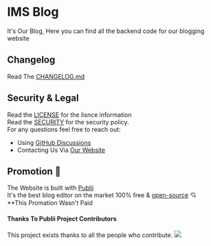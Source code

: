 # IMS Blog
It's Our Blog, Here you can find all the backend code for our blogging website

## Changelog
Read The [CHANGELOG.md](CHANGELOG.md)

## Security & Legal
Read the [LICENSE](LICENSE.md) for the lisnce information\
Read the [SECURITY](SECURITY.md) for the security policy.\
For any questions feel free to reach out:
- Using [GitHub Discussions](https://github.com/IMS-Network/IMS-Blog/discussions)
- Contacting Us Via [Our Website](https://ims-network.org/contact.html)

## Promotion 📢
The Website is built with [Publii](https://getpublii.com/)\
It's the best blog editor on the market 100% free & [open-source](https://github.com/GetPublii/Publii) 💘\
**This Promation Wasn't Paid

#### Thanks To Publii Project Contributors
This project exists thanks to all the people who contribute.
<a href="https://github.com/GetPublii/Publii/graphs/contributors"><img src="https://opencollective.com/Publii/contributors.svg?width=890&button=false" /></a>

